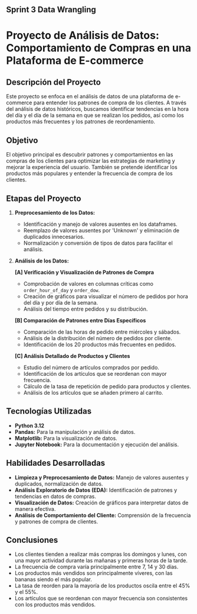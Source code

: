 ## Sprint 3 Data Wrangling
# Proyecto de Análisis de Datos: Comportamiento de Compras en una Plataforma de E-commerce

## Descripción del Proyecto
Este proyecto se enfoca en el análisis de datos de una plataforma de e-commerce para entender los patrones de compra de los clientes. A través del análisis de datos históricos, buscamos identificar tendencias en la hora del día y el día de la semana en que se realizan los pedidos, así como los productos más frecuentes y los patrones de reordenamiento.

## Objetivo
El objetivo principal es descubrir patrones y comportamientos en las compras de los clientes para optimizar las estrategias de marketing y mejorar la experiencia del usuario. También se pretende identificar los productos más populares y entender la frecuencia de compra de los clientes.

## Etapas del Proyecto

1. **Preprocesamiento de los Datos:**
   - Identificación y manejo de valores ausentes en los dataframes.
   - Reemplazo de valores ausentes por 'Unknown' y eliminación de duplicados innecesarios.
   - Normalización y conversión de tipos de datos para facilitar el análisis.

2. **Análisis de los Datos:**

   **[A] Verificación y Visualización de Patrones de Compra**
   - Comprobación de valores en columnas críticas como `order_hour_of_day` y `order_dow`.
   - Creación de gráficos para visualizar el número de pedidos por hora del día y por día de la semana.
   - Análisis del tiempo entre pedidos y su distribución.

   **[B] Comparación de Patrones entre Días Específicos**
   - Comparación de las horas de pedido entre miércoles y sábados.
   - Análisis de la distribución del número de pedidos por cliente.
   - Identificación de los 20 productos más frecuentes en pedidos.

   **[C] Análisis Detallado de Productos y Clientes**
   - Estudio del número de artículos comprados por pedido.
   - Identificación de los artículos que se reordenan con mayor frecuencia.
   - Cálculo de la tasa de repetición de pedido para productos y clientes.
   - Análisis de los artículos que se añaden primero al carrito.

## Tecnologías Utilizadas
- **Python 3.12**
- **Pandas:** Para la manipulación y análisis de datos.
- **Matplotlib:** Para la visualización de datos.
- **Jupyter Notebook:** Para la documentación y ejecución del análisis.

## Habilidades Desarrolladas
- **Limpieza y Preprocesamiento de Datos:** Manejo de valores ausentes y duplicados, normalización de datos.
- **Análisis Exploratorio de Datos (EDA):** Identificación de patrones y tendencias en datos de compras.
- **Visualización de Datos:** Creación de gráficos para interpretar datos de manera efectiva.
- **Análisis de Comportamiento del Cliente:** Comprensión de la frecuencia y patrones de compra de clientes.

## Conclusiones
- Los clientes tienden a realizar más compras los domingos y lunes, con una mayor actividad durante las mañanas y primeras horas de la tarde.
- La frecuencia de compra varía principalmente entre 7, 14 y 30 días.
- Los productos más vendidos son principalmente víveres, con las bananas siendo el más popular.
- La tasa de reorden para la mayoría de los productos oscila entre el 45% y el 55%.
- Los artículos que se reordenan con mayor frecuencia son consistentes con los productos más vendidos.
